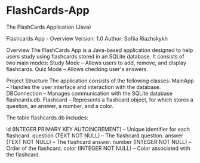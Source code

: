 # FlashCards-App
The FlashCards Application (Java)

Flashcards App - Overview
Version: 1.0
Author: Sofiia Riazhskykh

Overview
The FlashCards App is a Java-based application designed to help 
users study using flashcards stored in an SQLite database. 
It consists of two main modes:
Study Mode – Allows users to add, remove, and display flashcards.
Quiz Mode – Allows checking user's answers.

Project Structure
The application consists of the following classes:
MainApp – Handles the user interface and interaction with the database.
DBConnection – Manages communication with the SQLite database flashcards.db.
Flashcard – Represents a flashcard object, for which stores a question, an answer, a number, and a color.

The table flashcards.db includes:

id (INTEGER PRIMARY KEY AUTOINCREMENT) – Unique identifier for each flashcard.
question (TEXT NOT NULL) – The flashcard question.
answer (TEXT NOT NULL) – The flashcard answer.
number (INTEGER NOT NULL) – Order of the flashcard.
color (INTEGER NOT NULL) – Color associated with the flashcard.
